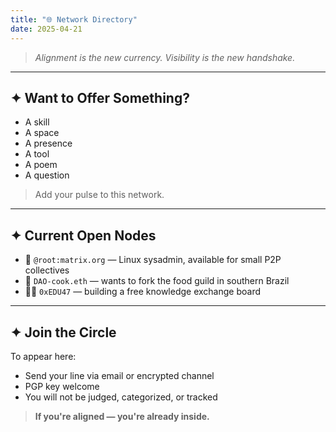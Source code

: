 ```yaml
---
title: "🌐 Network Directory"
date: 2025-04-21
---
```


> *Alignment is the new currency. Visibility is the new handshake.*

---

## ✦ Want to Offer Something?

- A skill  
- A space  
- A presence  
- A tool  
- A poem  
- A question

> Add your pulse to this network.

---

## ✦ Current Open Nodes

- 🔧 `@root:matrix.org` — Linux sysadmin, available for small P2P collectives
- 🌿 `DAO-cook.eth` — wants to fork the food guild in southern Brazil
- 🧑‍🏫 `0xEDU47` — building a free knowledge exchange board

---

## ✦ Join the Circle

To appear here:

- Send your line via email or encrypted channel
- PGP key welcome
- You will not be judged, categorized, or tracked

> **If you're aligned — you're already inside.**
